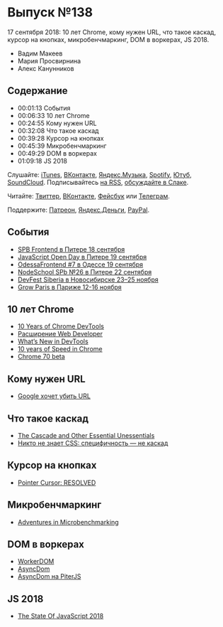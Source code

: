 # Выпуск №138

17 сентября 2018: 10 лет Chrome, кому нужен URL, что такое каскад, курсор на кнопках, микробенчмаркинг, DOM в воркерах, JS 2018.

- Вадим Макеев
- Мария Просвирнина
- Алекс Канунников

## Содержание

- 00:01:13 События
- 00:06:33 10 лет Chrome
- 00:24:55 Кому нужен URL
- 00:32:08 Что такое каскад
- 00:39:28 Курсор на кнопках
- 00:45:39 Микробенчмаркинг
- 00:49:29 DOM в воркерах
- 01:09:18 JS 2018

Слушайте: [iTunes](https://itunes.apple.com/podcast/id1080500016), [ВКонтакте](https://vk.com/podcasts-32017543), [Яндекс.Музыка](https://music.yandex.ru/album/6245956), [Spotify](https://open.spotify.com/show/3rzAcADjpBpXt73L0epTjV), [Ютуб](https://www.youtube.com/playlist?list=PLMBnwIwFEFHcwuevhsNXkFTcadeX5R1Go), [SoundCloud](https://soundcloud.com/web-standards). Подписывайтесь [на RSS](https://web-standards.ru/podcast/feed/), [обсуждайте в Слаке](http://slack.web-standards.ru/).

Читайте: [Твиттер](https://twitter.com/webstandards_ru), [ВКонтакте](https://vk.com/webstandards_ru), [Фейсбук](https://www.facebook.com/webstandardsru) или [Телеграм](https://t.me/webstandards_ru).

Поддержите: [Патреон](https://www.patreon.com/webstandards_ru), [Яндекс.Деньги](https://money.yandex.ru/to/41001119329753), [PayPal](https://www.paypal.me/pepelsbey).

## События

- [SPB Frontend в Питере 18 сентября](https://spb-frontend-events.timepad.ru/event/804943/)
- [JavaScript Open Day в Питере 19 сентября](https://events.epam.com/events/javascript-open-day)
- [OdessaFrontend #7 в Одессе 19 сентября](https://odessafrontend.com/)
- [NodeSchool SPb №26 в Питере 22 сентября](https://github.com/nodeschool/spb/issues/70)
- [DevFest Siberia в Новосибирске 23–25 ноября](https://gdg-siberia.com/)
- [Grow Paris в Париже 12-16 ноября](http://www.grow.paris/)

## 10 лет Chrome

- [10 Years of Chrome DevTools](https://blog.chromium.org/2018/09/10-years-of-chrome-devtools.html)
- [Расширение Web Developer](https://chrispederick.com/work/web-developer/features/)
- [What’s New in DevTools](https://www.youtube.com/playlist?list=PLNYkxOF6rcIBDSojZWBv4QJNoT4GNYzQD)
- [10 years of Speed in Chrome](https://blog.chromium.org/2018/09/10-years-of-speed-in-chrome_11.html)
- [Chrome 70 beta](https://blog.chromium.org/2018/09/chrome-70-beta-shape-detection-web.html)

## Кому нужен URL

- [Google хочет убить URL](https://habr.com/p/422895/)

## Что такое каскад

- [The Cascade and Other Essential Unessentials](https://timkadlec.com/remembers/2018-09-10-the-cascade-and-other-essential-unessentials/)
- [Никто не знает CSS: специфичность — не каскад](http://css-live.ru/css/nikto-ne-znaet-css-specifichnost-ne-kaskad.html)

## Курсор на кнопках

- [Pointer Cursor: RESOLVED](https://github.com/w3c/csswg-drafts/issues/1936#issuecomment-420722704)

## Микробенчмаркинг

- [Adventures in Microbenchmarking](https://medium.com/p/86dfce4e8c0e)

## DOM в воркерах

- [WorkerDOM](https://github.com/ampproject/worker-dom)
- [AsyncDom](https://github.com/lifeart/async-dom)
- [AsyncDom на PiterJS](https://youtu.be/qZaby7iOVts)

## JS 2018

- [The State Of JavaScript 2018](https://stateofjs.com/)
